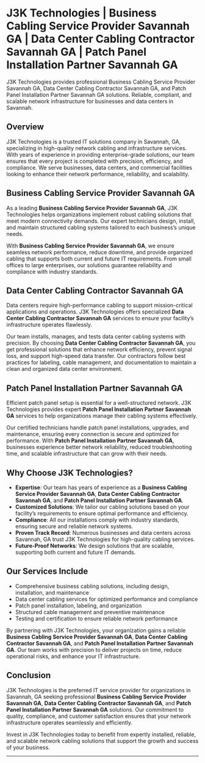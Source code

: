 

# J3K Technologies | Business Cabling Service Provider Savannah GA | Data Center Cabling Contractor Savannah GA | Patch Panel Installation Partner Savannah GA
J3K Technologies provides professional Business Cabling Service Provider Savannah GA, Data Center Cabling Contractor Savannah GA, and Patch Panel Installation Partner Savannah GA solutions. Reliable, compliant, and scalable network infrastructure for businesses and data centers in Savannah.

## Overview

J3K Technologies is a trusted IT solutions company in Savannah, GA, specializing in high-quality network cabling and infrastructure services. With years of experience in providing enterprise-grade solutions, our team ensures that every project is completed with precision, efficiency, and compliance. We serve businesses, data centers, and commercial facilities looking to enhance their network performance, reliability, and scalability.

## Business Cabling Service Provider Savannah GA

As a leading **Business Cabling Service Provider Savannah GA**, J3K Technologies helps organizations implement robust cabling solutions that meet modern connectivity demands. Our expert technicians design, install, and maintain structured cabling systems tailored to each business’s unique needs.  

With **Business Cabling Service Provider Savannah GA**, we ensure seamless network performance, reduce downtime, and provide organized cabling that supports both current and future IT requirements. From small offices to large enterprises, our solutions guarantee reliability and compliance with industry standards.

## Data Center Cabling Contractor Savannah GA

Data centers require high-performance cabling to support mission-critical applications and operations. J3K Technologies offers specialized **Data Center Cabling Contractor Savannah GA** services to ensure your facility’s infrastructure operates flawlessly.  

Our team installs, manages, and tests data center cabling systems with precision. By choosing **Data Center Cabling Contractor Savannah GA**, you get professional solutions that enhance network efficiency, prevent signal loss, and support high-speed data transfer. Our contractors follow best practices for labeling, cable management, and documentation to maintain a clean and organized data center environment.

## Patch Panel Installation Partner Savannah GA

Efficient patch panel setup is essential for a well-structured network. J3K Technologies provides expert **Patch Panel Installation Partner Savannah GA** services to help organizations manage their cabling systems effectively.  

Our certified technicians handle patch panel installations, upgrades, and maintenance, ensuring every connection is secure and optimized for performance. With **Patch Panel Installation Partner Savannah GA**, businesses experience better network reliability, reduced troubleshooting time, and scalable infrastructure that can grow with their needs.

## Why Choose J3K Technologies?

- **Expertise**: Our team has years of experience as a **Business Cabling Service Provider Savannah GA**, **Data Center Cabling Contractor Savannah GA**, and **Patch Panel Installation Partner Savannah GA**.  
- **Customized Solutions**: We tailor our cabling solutions based on your facility’s requirements to ensure optimal performance and efficiency.  
- **Compliance**: All our installations comply with industry standards, ensuring secure and reliable network systems.  
- **Proven Track Record**: Numerous businesses and data centers across Savannah, GA trust J3K Technologies for high-quality cabling services.  
- **Future-Proof Networks**: We design solutions that are scalable, supporting both current and future IT demands.

## Our Services Include

- Comprehensive business cabling solutions, including design, installation, and maintenance  
- Data center cabling services for optimized performance and compliance  
- Patch panel installation, labeling, and organization  
- Structured cable management and preventive maintenance  
- Testing and certification to ensure reliable network performance  

By partnering with J3K Technologies, your organization gains a reliable **Business Cabling Service Provider Savannah GA**, **Data Center Cabling Contractor Savannah GA**, and **Patch Panel Installation Partner Savannah GA**. Our team works with precision to deliver projects on time, reduce operational risks, and enhance your IT infrastructure.

## Conclusion

J3K Technologies is the preferred IT service provider for organizations in Savannah, GA seeking professional **Business Cabling Service Provider Savannah GA**, **Data Center Cabling Contractor Savannah GA**, and **Patch Panel Installation Partner Savannah GA** solutions. Our commitment to quality, compliance, and customer satisfaction ensures that your network infrastructure operates seamlessly and efficiently.  

Invest in J3K Technologies today to benefit from expertly installed, reliable, and scalable network cabling solutions that support the growth and success of your business.

---



